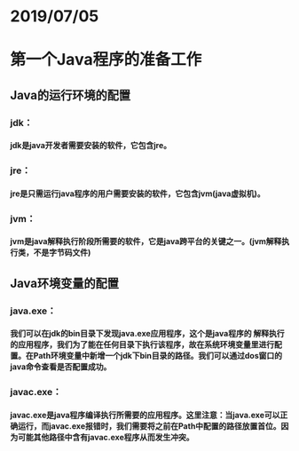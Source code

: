 # 2019/07/05

# 第一个Java程序的准备工作

## Java的运行环境的配置

### jdk：

####  jdk是java开发者需要安装的软件，它包含jre。

### jre：

#### jre是只需运行java程序的用户需要安装的软件，它包含jvm(java虚拟机)。

### jvm：

#### jvm是java解释执行阶段所需要的软件，它是java跨平台的关键之一。(jvm解释执行类，不是字节码文件)

## Java环境变量的配置

### java.exe：

#### 我们可以在jdk的bin目录下发现java.exe应用程序，这个是java程序的 解释执行的应用程序，我们为了能在任何目录下执行该程序，故在系统环境变量里进行配置。在Path环境变量中新增一个jdk下bin目录的路径。我们可以通过dos窗口的java命令查看是否配置成功。

### javac.exe：

#### javac.exe是java程序编译执行所需要的应用程序。这里注意：当java.exe可以正确运行，而javac.exe报错时，我们需要将之前在Path中配置的路径放置首位。因为可能其他路径中含有javac.exe程序从而发生冲突。